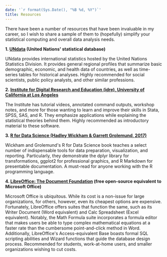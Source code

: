 ```yaml
---
date: '`r format(Sys.Date(), "%B %d, %Y")`'
title: Resources
---
```

  
There have been a number of resources that have been invaluable in my career, so I wish to share a sample of them to (hopefully) simplify your statistical computing and overall data analysis needs.

**1. [UNdata](http://www.google.com/url?q=http%3A%2F%2Fdata.un.org%2F&sa=D&sntz=1&usg=AFQjCNH0Z25jyA0bwqzYhuzylmB4y2cb0w) (United Nations' statistical database)**

UNdata provides international statistics hosted by the United Nations Statistics Division. It provides general regional profiles that summarize basic demographic, economic, and health data of countries, as well as time-series tables for historical analyses. Highly recommended for social scientists, public policy analysts, and other similar professions.


**2. [Institute for Digital Research and Education (idre), University of California at Los Angeles](http://www.google.com/url?q=http%3A%2F%2Fwww.ats.ucla.edu%2Fstat%2F&sa=D&sntz=1&usg=AFQjCNHwdJ9tBZh0VHNQroDiARMWa_f-Qg)**

The Institute has tutorial videos, annotated command outputs, workshop notes, and more for those wanting to learn and improve their skills in Stata, SPSS, SAS, and R. They emphasize applications while explaining the statistical theories behind them. Highly recommended as introductory material to these software.


**3. [R for Data Science (Hadley Wickham & Garrett Grolemund, 2017)](http://www.google.com/url?q=http%3A%2F%2Fr4ds.had.co.nz%2Findex.html&sa=D&sntz=1&usg=AFQjCNEh6DQtkOocX249isJVh0kN_CXXUw)**

Wickham and Grolemund's R for Data Science book teaches a select number of indispensable tools for data preparation, visualization, and reporting. Particularly, they demonstrate the dplyr library for transformations, ggplot2 for professional graphics, and R Markdown for presentable documentation. A must-read for anyone working with the R programming language.


**4. [LibreOffice: The Document Foundation](https://www.google.com/url?q=https%3A%2F%2Fwww.libreoffice.org%2F&sa=D&sntz=1&usg=AFQjCNH2tztP7Nv5-GRLblJMPpQi2_d6YA) (free open-source equivalent to Microsoft Office)**

Microsoft Office is ubiquitous. While its cost is a non-issue for large organizations, for others, however, even its cheapest options are expensive. Fortunately, LibreOffice offers suites that function the same, such as its Writer Document (Word equivalent) and Calc Spreadsheet (Excel equivalent). Notably, the Math Formula suite incorporates a formula editor that makes users be able to type complex mathematical equations at a faster rate than the cumbersome point-and-click method in Word. Additionally, LibreOffice's Access-equivalent Base boasts formal SQL scripting abilities and Wizard functions that guide the database design process. Recommended for students, work-at-home users, and smaller organizations wishing to cut costs.